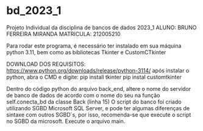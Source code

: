 # bd_2023_1
Projeto Individual da disciplina de bancos de dados 2023_1
ALUNO: BRUNO FERREIRA MIRANDA
MATRICULA: 212005210

Para rodar este programa, é necessário ter instalado em sua máquina python 3.11, bem como as bibliotecas Tkinter e CustomCTkinter

DOWNLOAD DOS REQUISITOS:
https://www.python.org/downloads/release/python-3114/
após instalar o python, abra o CMD e digite:
pip install tkinter
pip instal customtkinter

Dentro do código python do arquivo back_end, altere o nome do servidor de banco de dados de acordo com o nome do seu na função self.conecta_bd da classe Back (linha 15)
O script do banco foi criado utilizando SGBD Microsoft SQL Server, e pode ter algumas diferenças de sintaxe com outros SGBD`s, por isso, recomenda-se
que execute o script no SGBD da microsoft.
Execute o arquivo main.
